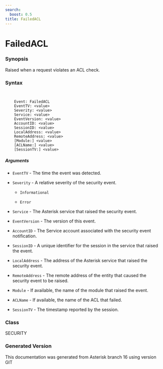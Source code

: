 ```yaml
---
search:
  boost: 0.5
title: FailedACL
---
```


# FailedACL

### Synopsis

Raised when a request violates an ACL check.

### Syntax


```


    Event: FailedACL
    EventTV: <value>
    Severity: <value>
    Service: <value>
    EventVersion: <value>
    AccountID: <value>
    SessionID: <value>
    LocalAddress: <value>
    RemoteAddress: <value>
    [Module:] <value>
    [ACLName:] <value>
    [SessionTV:] <value>

```
##### Arguments


* `EventTV` - The time the event was detected.<br>

* `Severity` - A relative severity of the security event.<br>

    * `Informational`

    * `Error`

* `Service` - The Asterisk service that raised the security event.<br>

* `EventVersion` - The version of this event.<br>

* `AccountID` - The Service account associated with the security event notification.<br>

* `SessionID` - A unique identifier for the session in the service that raised the event.<br>

* `LocalAddress` - The address of the Asterisk service that raised the security event.<br>

* `RemoteAddress` - The remote address of the entity that caused the security event to be raised.<br>

* `Module` - If available, the name of the module that raised the event.<br>

* `ACLName` - If available, the name of the ACL that failed.<br>

* `SessionTV` - The timestamp reported by the session.<br>

### Class

SECURITY

### Generated Version

This documentation was generated from Asterisk branch 16 using version GIT 